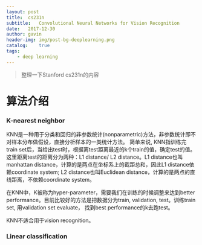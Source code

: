 ```yaml
---
layout: post
title:  cs231n
subtitle:   Convolutional Neural Networks for Vision Recognition
date:   2017-12-30
author: gavin
header-img: img/post-bg-deeplearning.png
catalog:    true
tags:
    - deep learning
---
```


>整理一下Stanford cs231n的内容

# 算法介绍

### K-nearest neighbor

KNN是一种用于分类和回归的非参数统计(nonparametric)方法，非参数统计即不对样本分布做假设，直接分析样本的一类统计方法。
简单来说, KNN指训练完train set后，当给出test时，根据离test距离最近的k个train的值，确定test的值。
这里距离test的距离分为两种：L1 distance/ L2 distance。L1 distance也叫manhattan distance，计算的是两点在坐标系上的截距总和，因此L1 distance依赖coordinate system; L2 distance也叫Euclidean distance，计算的是两点的直线距离，不依赖coordinate system。

在KNN中，K被称为hyper-parameter，需要我们在训练的时候调整来达到better performance。目前比较好的方法是把数据分为train, validation, test。训练train set, 用validation set evaluate， 找到best performance的k去跑test。

KNN不适合用于vision recognition。

### Linear classification

